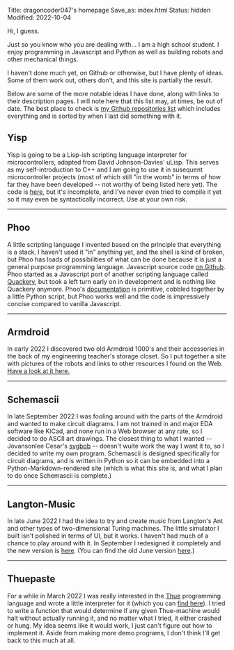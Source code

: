 Title: dragoncoder047's homepage
Save_as: index.html
Status: hidden
Modified: 2022-10-04

Hi, I guess.

Just so you know who you are dealing with... I am a high school student. I enjoy programming in Javascript and Python as well as building robots and other mechanical things.

I haven't done much yet, on Github or otherwise, but I have plenty of ideas. Some of them work out, others don't, and this site is partially the result.

Below are some of the more notable ideas I have done, along with links to their description pages. I will note here that this list may, at times, be out of date. The best place to check is [my Github repositories list](https://github.com/dragoncoder047?tab=repositories) which includes everything and is sorted by when I last did something with it.

## Yisp

Yisp is going to be a Lisp-ish scripting language interpreter for microcontrollers, adapted from David Johnson-Davies' uLisp. This serves as my self-introduction to C++ and I am going to use it in susequent microcontroller projects (most of which still "in the womb" in terms of how far they have been developed -- not worthy of being listed here yet). The code is [here](https://github.com/dragoncoder047/yisp), but it's incomplete, and I've never even tried to compile it yet so it may even be syntactically incorrect. Use at your own risk.

---

## Phoo

A little scripting language I invented based on the principle that everything is a stack. I haven't used it "in" anything yet, and the shell is kind of broken, but Phoo has loads of possibilities of what can be done because it is just a general purpose programming language. Javascript source code [on Github](https://github.com/phoo-lang/phoo). Phoo started as a Javascript port of another scripting language called [Quackery](https://github.com/GordonCharlton/Quackery), but took a left turn early on in development and is nothing like Quackery anymore. Phoo's [documentation](https://phoo-lang.github.io/docs/index.html) is primitive, cobbled together by a little Python script, but Phoo works well and the code is impressively concise compared to vanilla Javascript.

---

## Armdroid

In early 2022 I discovered two old Armdroid 1000's and their accessories in the back of my engineering teacher's storage closet. So I put together a site with pictures of the robots and links to other resources I found on the Web. [Have a look at it here.](/armdroid/)

---

## Schemascii

In late September 2022 I was fooling around with the parts of the Armdroid and wanted to make circuit diagrams. I am not trained in and major EDA software like KiCad, and none run in a Web browser at any rate, so I decided to do ASCII art drawings. The closest thing to what I wanted -- Jovansonlee Cesar's [svgbob](https://github.com/ivanceras/svgbob) -- doesn't wuite work the way I want it to, so I decided to write my own program. Schemascii is designed specifically for circuit diagrams, and is written in Python so it can be embedded into a Python-Markdown-rendered site (which is what this site is, and what I plan to do once Schemascii is complete.)

---

## Langton-Music

In late June 2022 I had the idea to try and create music from Langton's Ant and other types of two-dimensional Turing machines. The little simulator I built isn't polished in terms of UI, but it works. I haven't had much of a chance to play around with it. In September I redesigned it completely and the new version is [here](/langton-music/index.html). (You can find the old June version [here](/ca-experiments/langton-music/index.html).)

---

## Thuepaste

For a while in March 2022 I was really interested in the [Thue](https://en.wikipedia.org/wiki/Thue_(programming_language)) programming language and wrote a little interpreter for it (which you can [find here](/thuepaste/)). I tried to write a function that would determine if any given Thue-machine would halt without actually running it, and no matter what I tried, it either crashed or hung. My idea seems like it would work, I just can't figure out how to implement it. Aside from making more demo programs, I don't think I'll get back to this much at all.
